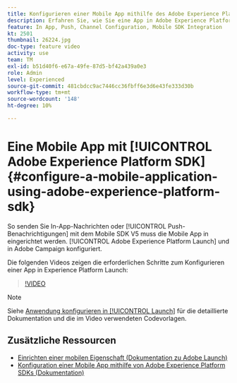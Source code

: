 ```yaml
---
title: Konfigurieren einer Mobile App mithilfe des Adobe Experience Platform SDK
description: Erfahren Sie, wie Sie eine App in Adobe Experience Platform Launch einrichten und in Adobe Campaign konfigurieren.
feature: In App, Push, Channel Configuration, Mobile SDK Integration
kt: 2501
thumbnail: 26224.jpg
doc-type: feature video
activity: use
team: TM
exl-id: b51d40f6-e67a-49fe-87d5-bf42a439a0e3
role: Admin
level: Experienced
source-git-commit: 481cbdcc9ac7446cc36fbff6e3d6e43fe333d30b
workflow-type: tm+mt
source-wordcount: '148'
ht-degree: 10%

---
```


# Eine Mobile App mit [!UICONTROL Adobe Experience Platform SDK] {#configure-a-mobile-application-using-adobe-experience-platform-sdk}

So senden Sie In-App-Nachrichten oder [!UICONTROL Push-Benachrichtigungen] mit dem Mobile SDK V5 muss die Mobile App in eingerichtet werden. [!UICONTROL Adobe Experience Platform Launch] und in Adobe Campaign konfiguriert.

Die folgenden Videos zeigen die erforderlichen Schritte zum Konfigurieren einer App in Experience Platform Launch:

>[!VIDEO](https://video.tv.adobe.com/v/26224?quality=12)

>[!NOTE]
>
>Siehe [Anwendung konfigurieren in [!UICONTROL Launch]](https://experienceleague.adobe.com/docs/campaign-standard/using/administrating/configuring-channels/configuring-a-mobile-application.html?lang=en) für die detaillierte Dokumentation und die im Video verwendeten Codevorlagen.

## Zusätzliche Ressourcen

* [Einrichten einer mobilen Eigenschaft (Dokumentation zu Adobe Launch)](https://aep-sdks.gitbook.io/docs/getting-started/create-a-mobile-property)
* [Konfiguration einer Mobile App mithilfe von Adobe Experience Platform SDKs (Dokumentation)](https://experienceleague.adobe.com/docs/campaign-standard/using/administrating/configuring-channels/configuring-a-mobile-application.html?lang=en)
